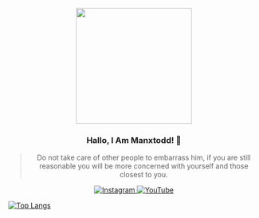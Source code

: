 <p align="center">
  <img width="232px" length="232px" align src="https://avatars.githubusercontent.com/manxtodd" />
</p>
<div align="center">

### Hallo, I Am Manxtodd! 🙋
> Do not take care of other people to embarrass him, if you are still reasonable you will be more concerned with yourself and those closest to you.
</div>

<p align="center">
  <a href="https://instagram.com/ddmann_" target="_blank">
    <img src="https://img.shields.io/badge/instagram-%23E4405F.svg?&style=for-the-badge&logo=instagram&logoColor=orange&color=071A2C" alt="Instagram"/>
  </a>
  <a href="https://youtube.com/c/manxtodd" target="_blank">
    <img src="https://img.shields.io/badge/youtube-%2312100E.svg?&style=for-the-badge&logo=youtube&logoColor=red&color=071A2C" alt="YouTube"/>
  </a>
</p>
 
[![Top Langs](https://github-readme-stats.vercel.app/api/top-langs/?username=manxtodd&layout=compact)](https://github.com/manxtodd/github-readme-stats)
